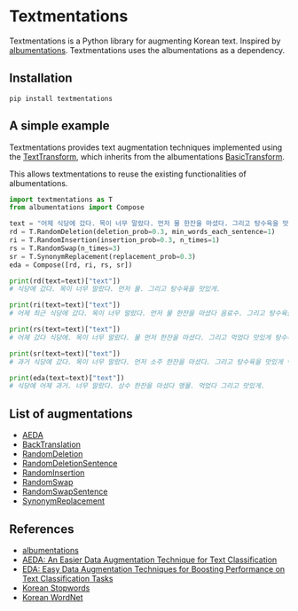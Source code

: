 # Textmentations

Textmentations is a Python library for augmenting Korean text. 
Inspired by [albumentations](https://github.com/albumentations-team/albumentations). 
Textmentations uses the albumentations as a dependency.

## Installation

```
pip install textmentations
```

## A simple example

Textmentations provides text augmentation techniques implemented using the [TextTransform](https://github.com/Jaesu26/textmentations/blob/v1.1.0/textmentations/core/transforms_interface.py#L9), 
which inherits from the albumentations [BasicTransform](https://github.com/albumentations-team/albumentations/blob/1.2.1/albumentations/core/transforms_interface.py#L54). 

This allows textmentations to reuse the existing functionalities of albumentations.

```python
import textmentations as T
from albumentations import Compose

text = "어제 식당에 갔다. 목이 너무 말랐다. 먼저 물 한잔을 마셨다. 그리고 탕수육을 맛있게 먹었다."
rd = T.RandomDeletion(deletion_prob=0.3, min_words_each_sentence=1)
ri = T.RandomInsertion(insertion_prob=0.3, n_times=1)
rs = T.RandomSwap(n_times=3)
sr = T.SynonymReplacement(replacement_prob=0.3)
eda = Compose([rd, ri, rs, sr])

print(rd(text=text)["text"])
# 식당에 갔다. 목이 너무 말랐다. 먼저 물. 그리고 탕수육을 맛있게.

print(ri(text=text)["text"])
# 어제 최근 식당에 갔다. 목이 너무 말랐다. 먼저 물 한잔을 마셨다 음료수. 그리고 탕수육을 맛있게 먹었다.

print(rs(text=text)["text"])
# 어제 갔다 식당에. 목이 너무 말랐다. 물 먼저 한잔을 마셨다. 그리고 먹었다 맛있게 탕수육을.

print(sr(text=text)["text"])
# 과거 식당에 갔다. 목이 너무 말랐다. 먼저 소주 한잔을 마셨다. 그리고 탕수육을 맛있게 먹었다.

print(eda(text=text)["text"])
# 식당에 어제 과거. 너무 말랐다. 상수 한잔을 마셨다 맹물. 먹었다 그리고 맛있게.
```

## List of augmentations

- [AEDA](https://github.com/Jaesu26/textmentations/blob/v1.1.0/textmentations/augmentations/transforms.py#L13)
- [BackTranslation](https://github.com/Jaesu26/textmentations/blob/v1.1.0/textmentations/augmentations/transforms.py#L73)
- [RandomDeletion](https://github.com/Jaesu26/textmentations/blob/v1.1.0/textmentations/augmentations/transforms.py#L108)
- [RandomDeletionSentence](https://github.com/Jaesu26/textmentations/blob/v1.1.0/textmentations/augmentations/transforms.py#L162)
- [RandomInsertion](https://github.com/Jaesu26/textmentations/blob/v1.1.0/textmentations/augmentations/transforms.py#L235)
- [RandomSwap](https://github.com/Jaesu26/textmentations/blob/v1.1.0/textmentations/augmentations/transforms.py#L277)
- [RandomSwapSentence](https://github.com/Jaesu26/textmentations/blob/v1.1.0/textmentations/augmentations/transforms.py#L312)
- [SynonymReplacement](https://github.com/Jaesu26/textmentations/blob/v1.1.0/textmentations/augmentations/transforms.py#L344)

## References

- [albumentations](https://github.com/albumentations-team/albumentations)
- [AEDA: An Easier Data Augmentation Technique for Text Classification](https://arxiv.org/pdf/2108.13230.pdf)
- [EDA: Easy Data Augmentation Techniques for Boosting Performance on
Text Classification Tasks](https://arxiv.org/pdf/1901.11196.pdf)
- [Korean Stopwords](https://www.ranks.nl/stopwords/korean)
- [Korean WordNet](http://wordnet.kaist.ac.kr/)

